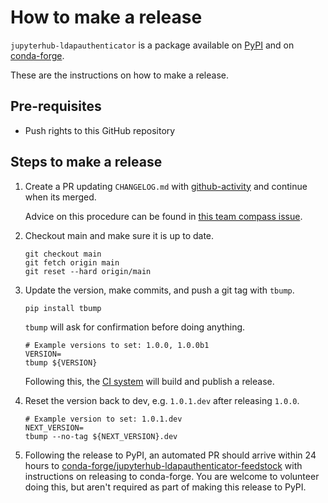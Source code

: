 # How to make a release

`jupyterhub-ldapauthenticator` is a package available on [PyPI] and on
[conda-forge].

These are the instructions on how to make a release.

## Pre-requisites

- Push rights to this GitHub repository

## Steps to make a release

1. Create a PR updating `CHANGELOG.md` with [github-activity] and continue when
   its merged.

   Advice on this procedure can be found in [this team compass
   issue](https://github.com/jupyterhub/team-compass/issues/563).

2. Checkout main and make sure it is up to date.

   ```shell
   git checkout main
   git fetch origin main
   git reset --hard origin/main
   ```

3. Update the version, make commits, and push a git tag with `tbump`.

   ```shell
   pip install tbump
   ```

   `tbump` will ask for confirmation before doing anything.

   ```shell
   # Example versions to set: 1.0.0, 1.0.0b1
   VERSION=
   tbump ${VERSION}
   ```

   Following this, the [CI system] will build and publish a release.

4. Reset the version back to dev, e.g. `1.0.1.dev` after releasing `1.0.0`.

   ```shell
   # Example version to set: 1.0.1.dev
   NEXT_VERSION=
   tbump --no-tag ${NEXT_VERSION}.dev
   ```

5. Following the release to PyPI, an automated PR should arrive within 24 hours
   to [conda-forge/jupyterhub-ldapauthenticator-feedstock] with instructions on
   releasing to conda-forge. You are welcome to volunteer doing this, but aren't
   required as part of making this release to PyPI.

[github-activity]: https://github.com/executablebooks/github-activity
[pypi]: https://pypi.org/project/jupyterhub-ldapauthenticator/
[ci system]: https://github.com/jupyterhub/jupyterhub-ldapauthenticator/actions/workflows/release.yaml
[conda-forge]: https://anaconda.org/conda-forge/jupyterhub-ldapauthenticator
[conda-forge/jupyterhub-ldapauthenticator-feedstock]: https://github.com/conda-forge/jupyterhub-ldapauthenticator-feedstock
